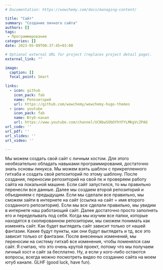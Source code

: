 ```yaml
---
# Documentation: https://wowchemy.com/docs/managing-content/

title: "Сайт"
summary: "Создание личного сайта"
authors: []
tags: 
 - Программирование
categories: []
date: 2023-05-09T00:37:45+03:00

# Optional external URL for project (replaces project detail page).
external_link: ""

image:
  caption: []
  focal_point: Smart
  
links:
  - icon: github
    icon_pack: fab
    name: Репозиторий
    url: https://github.com/wowchemy/wowchemy-hugo-themes
  - icon: youtube
    icon_pack: fab
    name: Ютуб-канал
    url: https://www.youtube.com/channel/UCNbwSObOYhYFYLMKgVcZPAQ
url_code: ''
url_pdf: ''
url_slides: ''
url_video: ''

---
```

Мы можем создать свой сайт с личным хостом. Для этого необязательно обладать навыками программирования, достаточно знать основы линукса. Мы можем взять шаблон с прикрепленного гитхаба и создать свой репозиторий по этому шаблону. После создания, переносим репозиторий на свой пк и проверяем работу сайта на локальной машине. Если сайт запустился, то мы правильно перенесли все данные. Далее мы создаем второй репозиторий и объединяем с предыдущим. Если мы сделали все правильно, мы сможем зайти в интернете на сайт (ссылка на сайт = имя второго созданного репозитория). Если мы все сделали правильно, мы увидим в интернете наш работающий сайт. Далее достаточно просто заполнять его и переделывать под себя. Когда мы изучим все папки, которые находятся в скопированном репозитории, мы сможем понимать как изменять сайт. Как будет выглядеть сайт зависит только от нашей фантазии. Какие будут пункты, как они будут выглядеть и тд, все это зависит только от фантазии. После внесенных изменений, мы переносим на систему гитхаб все изменения, чтобы поменялся сам сайт. 
Я считаю, что это очень крутой проект, потому что мы получаем личный хост и сайт за бесплатно. Ну, а если у кого-либо остаются вопросы, всегда можно посмотреть видео по созданию сайта на моем ютуб канале.
GLHF (good luck, have fun).

